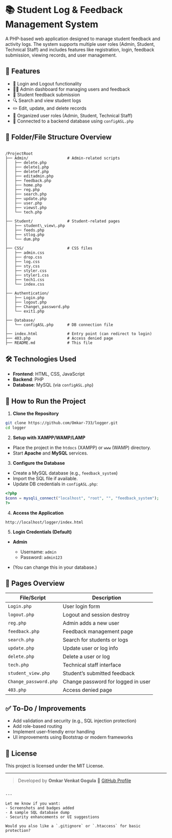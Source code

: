 
# 📚 Student Log & Feedback Management System

A PHP-based web application designed to manage student feedback and activity logs. The system supports multiple user roles (Admin, Student, Technical Staff) and includes features like registration, login, feedback submission, viewing records, and user management.

## 🚀 Features

- 🔐 Login and Logout functionality
- 🧑‍💼 Admin dashboard for managing users and feedback
- 📝 Student feedback submission
- 🔍 Search and view student logs
- ✏️ Edit, update, and delete records
- 📁 Organized user roles (Admin, Student, Technical Staff)
- 💾 Connected to a backend database using `configASL.php`

## 📁 Folder/File Structure Overview

```

/ProjectRoot
├── Admin/                 # Admin-related scripts
│   ├── delete.php
│   ├── delete1.php
│   ├── deletef.php
│   ├── editadmin.php
│   ├── feedback.php
│   ├── home.php
│   ├── reg.php
│   ├── search.php
│   ├── update.php
│   ├── user.php
│   ├── viewst.php
│   └── tech.php
│
├── Student/               # Student-related pages
│   ├── student\_view\.php
│   ├── feeds.php
│   ├── stlog.php
│   └── dum.php
│
├── CSS/                   # CSS files
│   ├── admin.css
│   ├── drop.css
│   ├── log.css
│   ├── sty.css
│   ├── styler.css
│   ├── styler1.css
│   ├── tech1.css
│   └── index.css
│
├── Authentication/
│   ├── Login.php
│   ├── logout.php
│   ├── Change\_password.php
│   └── exit1.php
│
├── Database/
│   └── configASL.php      # DB connection file
│
├── index.html             # Entry point (can redirect to login)
├── 403.php                # Access denied page
├── README.md              # This file

````

## 🛠️ Technologies Used

- **Frontend**: HTML, CSS, JavaScript
- **Backend**: PHP
- **Database**: MySQL (via `configASL.php`)

## 🧪 How to Run the Project

1. **Clone the Repository**

```bash
git clone https://github.com/Omkar-733/logger.git
cd logger
````

2. **Setup with XAMPP/WAMP/LAMP**

* Place the project in the `htdocs` (XAMPP) or `www` (WAMP) directory.
* Start **Apache** and **MySQL** services.

3. **Configure the Database**

* Create a MySQL database (e.g., `feedback_system`)
* Import the SQL file if available.
* Update DB credentials in `configASL.php`:

```php
<?php
$conn = mysqli_connect("localhost", "root", "", "feedback_system");
?>
```

4. **Access the Application**

```
http://localhost/logger/index.html
```

5. **Login Credentials (Default)**

* **Admin**

  * Username: `admin`
  * Password: `admin123`
* (You can change this in your database.)

## 📌 Pages Overview

| File/Script           | Description                        |
| --------------------- | ---------------------------------- |
| `Login.php`           | User login form                    |
| `logout.php`          | Logout and session destroy         |
| `reg.php`             | Admin adds a new user              |
| `feedback.php`        | Feedback management page           |
| `search.php`          | Search for students or logs        |
| `update.php`          | Update user or log info            |
| `delete.php`          | Delete a user or log               |
| `tech.php`            | Technical staff interface          |
| `student_view.php`    | Student’s submitted feedback       |
| `Change_password.php` | Change password for logged in user |
| `403.php`             | Access denied page                 |

## ✅ To-Do / Improvements

* Add validation and security (e.g., SQL injection protection)
* Add role-based routing
* Implement user-friendly error handling
* UI improvements using Bootstrap or modern frameworks

## 📄 License

This project is licensed under the MIT License.

---

> Developed by **Omkar Venkat Gogula**
> 🔗 [GitHub Profile](https://github.com/Omkar-733)

```

---

Let me know if you want:
- Screenshots and badges added
- A sample SQL database dump
- Security enhancements or UI suggestions

Would you also like a `.gitignore` or `.htaccess` for basic protection?
```
